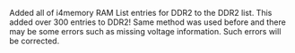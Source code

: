 Added all of i4memory RAM List entries for DDR2 to the DDR2 list. This added over 300 entries to DDR2! Same method was used before and there may be some errors such as missing voltage information. Such errors will be corrected.


